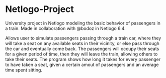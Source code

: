 # Netlogo-Project
University project in Netlogo modeling the basic behavior of passengers in a train. Made in collaboration with @bodoz in Netlogo 6.4.

Allows user to simulate passengers passing through a train car, where they will take a seat on any available seats in their vicinity, or else pass through the car and eventually come back. The passengers will occupy their seats for a given period of time, then they will leave the train, allowing others to take their seats. The program shows how long it takes for every passenger to have taken a seat, given a certain amout of passengers and an average time spent sitting.
